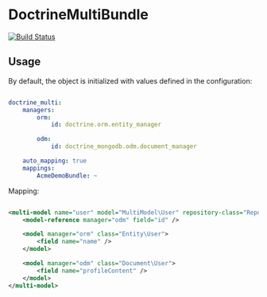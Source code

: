 DoctrineMultiBundle
===================

[![Build Status](https://travis-ci.org/pokap/DoctrineMultiBundle.png?branch=master)](https://travis-ci.org/pokap/DoctrineMultiBundle)

Usage
-------------

By default, the object is initialized with values defined in the configuration:

``` yaml

doctrine_multi:
    managers:
        orm:
            id: doctrine.orm.entity_manager

        odm:
            id: doctrine_mongodb.odm.document_manager

    auto_mapping: true
    mappings:
        AcmeDemoBundle: ~
```

Mapping:

``` xml

<multi-model name="user" model="MultiModel\User" repository-class="Repository\UserRepository">
    <model-reference manager="odm" field="id" />

    <model manager="orm" class="Entity\User">
        <field name="name" />
    </model>

    <model manager="odm" class="Document\User">
        <field name="profileContent" />
    </model>
</multi-model>
```
